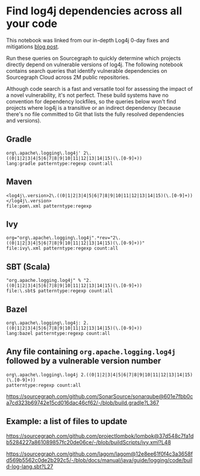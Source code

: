 # Find log4j dependencies across all your code

This notebook was linked from our in-depth Log4j 0-day fixes and mitigations [blog post](https://about.sourcegraph.com/blog/log4j-log4shell-0-day/).

Run these queries on Sourcegraph to quickly determine which projects directly depend on vulnerable versions of log4j.
The following notebook contains search queries that identify vulnerable dependencies on Sourcegraph Cloud across 2M public repositories.

Although code search is a fast and versatile tool for assessing the impact of a novel vulnerability, it's not perfect. These build 
systems have no convention for dependency lockfiles, so the queries below won't find projects where log4j is a transitive or an indirect dependency (because 
there's no file committed to Git that lists the fully resolved dependencies and versions).

## Gradle

```sourcegraph
org\.apache\.logging\.log4j' 2\.((0|1|2|3|4|5|6|7|8|9|10|11|12|13|14|15)(\.[0-9]+)) 
lang:gradle patterntype:regexp count:all
```

## Maven

```sourcegraph
<log4j\.version>2\.((0|1|2|3|4|5|6|7|8|9|10|11|12|13|14|15)(\.[0-9]+))</log4j\.version> 
file:pom\.xml patterntype:regexp 
```

## Ivy

```sourcegraph
org="org\.apache\.logging\.log4j".*rev="2\.((0|1|2|3|4|5|6|7|8|9|10|11|12|13|14|15)(\.[0-9]+))" 
file:ivy\.xml patterntype:regexp count:all
```

## SBT (Scala)

```sourcegraph
"org.apache.logging.log4j" % "2.((0|1|2|3|4|5|6|7|8|9|10|11|12|13|14|15)(\.[0-9]+))
file:\.sbt$ patterntype:regexp count:all
```

## Bazel

```sourcegraph
org\.apache\.logging\.log4j: 2.((0|1|2|3|4|5|6|7|8|9|10|11|12|13|14|15)(\.[0-9]+))
lang:bazel patterntype:regexp count:all
```

## Any file containing `org.apache.logging.log4j` followed by a vulnerable version number

```sourcegraph
org\.apache\.logging\.log4j 2.((0|1|2|3|4|5|6|7|8|9|10|11|12|13|14|15)(\.[0-9]+))
patterntype:regexp count:all
```

https://sourcegraph.com/github.com/SonarSource/sonarqube@601e7fbb0ca7cd323b69742e15cd016dac46cf62/-/blob/build.gradle?L367

## Example: a list of files to update

https://sourcegraph.com/github.com/projectlombok/lombok@37d548c7fa1db5284227a861089857fc20de06ce/-/blob/buildScripts/ivy.xml?L48

https://sourcegraph.com/github.com/lagom/lagom@12e8ee61f0f4c3a3658fd569b5562c0de2b292c5/-/blob/docs/manual/java/guide/logging/code/build-log-lang.sbt?L27
